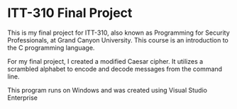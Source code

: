 # ITT-310 Final Project

This is my final project for ITT-310, also known as Programming for Security Professionals, at Grand Canyon University. This course is an introduction to the C programming language.

For my final project, I created a modified Caesar cipher. It utilizes a scrambled alphabet to encode and decode messages from the command line.

This program runs on Windows and was created using Visual Studio Enterprise
